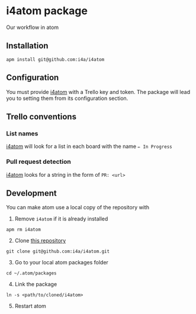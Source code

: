 # i4atom package

Our workflow in atom

## Installation

```
apm install git@github.com:i4a/i4atom
```

## Configuration

You must provide [i4atom](https://github.com/i4a/i4atom) with a Trello key and token. The package will lead you to setting them from its configuration section.

## Trello conventions

### List names

[i4atom](https://github.com/i4a/i4atom) will look for a list in each board with the name `✏️ In Progress`

### Pull request detection

[i4atom](https://github.com/i4a/i4atom) looks for a string in the form of `PR: <url>`

## Development

You can make atom use a local copy of the repository with

1. Remove `i4atom` if it is already installed

```
apm rm i4atom
```

2. Clone [this repository](https://github.com/i4a/i4atom)

```
git clone git@github.com:i4a/i4atom.git
```

3. Go to your local atom packages folder

```
cd ~/.atom/packages
```

4. Link the package

```
ln -s <path/to/cloned/i4atom>
```

5. Restart atom
